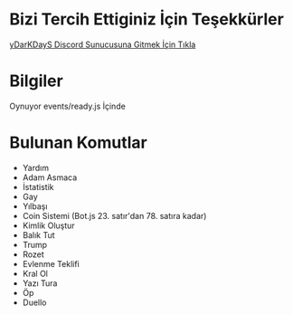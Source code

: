 # Bizi Tercih Ettiginiz İçin Teşekkürler

[yDarKDayS Discord Sunucusuna Gitmek İçin Tıkla](https://discord.gg/tDpq2SAEF4)

# Bilgiler

Oynuyor events/ready.js İçinde


# Bulunan Komutlar

- Yardım
- Adam Asmaca
- İstatistik
- Gay
- Yılbaşı
- Coin Sistemi (Bot.js 23. satır'dan 78. satıra kadar)
- Kimlik Oluştur
- Balık Tut
- Trump
- Rozet
- Evlenme Teklifi
- Kral Ol
- Yazı Tura
- Öp
- Duello